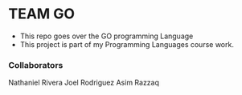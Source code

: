 
# TEAM GO 

- This repo goes over the GO programming Language
- This project is part of my Programming Languages course work. 

### Collaborators

Nathaniel Rivera
Joel Rodriguez
Asim Razzaq
